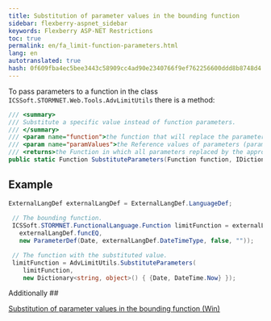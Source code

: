 ```yaml
--- 
title: Substitution of parameter values in the bounding function 
sidebar: flexberry-aspnet_sidebar 
keywords: Flexberry ASP-NET Restrictions 
toc: true 
permalink: en/fa_limit-function-parameters.html 
lang: en 
autotranslated: true 
hash: 0f609fba4ec5bee3443c58909cc4ad90e2340766f9ef762256600ddd8b8748d4 
--- 
```


To pass parameters to a function in the class `ICSSoft.STORMNET.Web.Tools.AdvLimitUtils` there is a method: 

```csharp 
/// <summary> 
/// Substitute a specific value instead of function parameters. 
/// </summary> 
/// <param name="function">the function that will replace the parameters.</param> 
/// <param name="paramValues">the Reference values of parameters (parameter name - value).</param> 
/// <returns>the Function in which all parameters replaced by the appropriate values.</returns> 
public static Function SubstituteParameters(Function function, IDictionary<string, object> paramValues)
``` 

## Example 

```csharp
ExternalLangDef externalLangDef = ExternalLangDef.LanguageDef;
 
 // The bounding function. 
 ICSSoft.STORMNET.FunctionalLanguage.Function limitFunction = externalLangDef.GetFunction(
   externalLangDef.funcEQ,
   new ParameterDef(Date, externalLangDef.DateTimeType, false, "")); 

 // The function with the substituted value. 
 limitFunction = AdvLimitUtils.SubstituteParameters(
    limitFunction,
    new Dictionary<string, object>() { {Date, DateTime.Now} });
``` 

Additionally ## 

[Substitution of parameter values in the bounding function (Win)](fw_limit-function-insert-parameters-values.html) 



